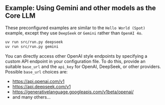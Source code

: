 ## Example: Using Gemini and other models as the Core LLM

These preconfigured examples are similar to the `Hello World (Spot)` example, except they use `DeepSeek` or `Gemini` rather than `OpenAI 4o`.

```bash
uv run src/run.py deepseek
uv run src/run.py gemini
```

You can directly access other OpenAI style endpoints by specifying a custom API endpoint in your configuration file. To do this, provide an suitable `base_url` and the `api_key` for OpenAI, DeepSeek, or other providers. Possible `base_url` choices are:
* https://api.openai.com/v1
* https://api.deepseek.com/v1
* https://generativelanguage.googleapis.com/v1beta/openai/
* and many others...